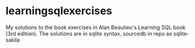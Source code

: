 # learningsqlexercises

My solutions to the book exercises in Alan Beaulieu's Learning SQL book (3rd edition). The solutions are in sqlite syntax, sourcedb in repo as sqlite-sakila
